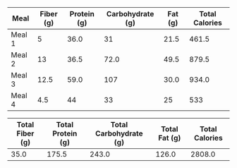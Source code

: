 
| Meal   | Fiber (g) | Protein (g) | Carbohydrate (g) | Fat (g) | Total Calories |
| ------ | --------- | ----------- | ---------------- | ------- | -------------- |
| Meal 1 | 5         | 36.0        | 31               | 21.5    | 461.5          |
| Meal 2 | 13        | 36.5        | 72.0             | 49.5    | 879.5          |
| Meal 3 | 12.5      | 59.0        | 107              | 30.0    | 934.0          |
| Meal 4 | 4.5       | 44          | 33               | 25      | 533            |


| Total Fiber (g) | Total Protein (g) | Total Carbohydrate (g) | Total Fat (g) | Total Calories |
| --------------- | ----------------- | ---------------------- | ------------- | -------------- |
| 35.0            | 175.5             | 243.0                  | 126.0         | 2808.0         |
